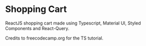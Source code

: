 # Shopping Cart

ReactJS shopping cart made using Typescript, Material UI, Styled Components and React-Query.

Credits to freecodecamp.org for the TS tutorial.